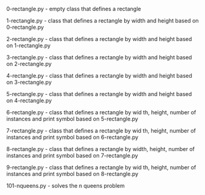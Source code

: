 0-rectangle.py - empty class that defines a rectangle

1-rectangle.py - class that defines a rectangle by width and height based on 0-rectangle.py

2-rectangle.py - class that defines a rectangle by width and height based on 1-rectangle.py

3-rectangle.py - class that defines a rectangle by width and height based on 2-rectangle.py

4-rectangle.py - class that defines a rectangle by width and height based on 3-rectangle.py

5-rectangle.py - class that defines a rectangle by width and height based on 4-rectangle.py

6-rectangle.py - class that defines a rectangle by wid
th, height, number of instances and print symbol based on 5-rectangle.py

7-rectangle.py - class that defines a rectangle by wid
th, height, number of instances and print symbol based on  6-rectangle.py

8-rectangle.py - class that defines a rectangle by width, height, number of instances and print symbol based on 7-rectangle.py

9-rectangle.py - class that defines a rectangle by wid
th, height, number of instances and print symbol based on 8-rectangle.py

101-nqueens.py - solves the n queens problem
